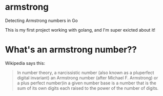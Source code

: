 # armstrong
Detecting Armstrong numbers in Go 

This is my first project working with golang, and I'm super exicted about it!


# What's an armstrong number??
Wikipedia says this: 

>In number theory, a narcissistic number (also known as a pluperfect digital invariant) an Armstrong number (after Michael F. Armstrong) or a plus perfect number)in a given number base is a number that is the sum of its own digits each raised to the power of the number of digits.
